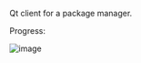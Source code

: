 Qt client for a package manager.

Progress:

![image](https://user-images.githubusercontent.com/20123683/103166351-2e088c00-47ef-11eb-8b37-e591c16d3399.png)
